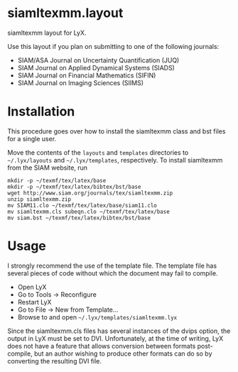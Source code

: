 siamltexmm.layout
=================

siamltexmm layout for LyX.

Use this layout if you plan on submitting to one of the following journals:

* SIAM/ASA Journal on Uncertainty Quantification (JUQ)
* SIAM Journal on Applied Dynamical Systems (SIADS)
* SIAM Journal on Financial Mathematics (SIFIN)
* SIAM Journal on Imaging Sciences (SIIMS)

Installation
============

This procedure goes over how to install the siamltexmm class and bst files for a single user.

Move the contents of the `layouts` and `templates` directories to `~/.lyx/layouts` and `~/.lyx/templates`, respectively. To install siamltexmm from the SIAM website, run

	mkdir -p ~/texmf/tex/latex/base
	mkdir -p ~/texmf/tex/latex/bibtex/bst/base
	wget http://www.siam.org/journals/tex/siamltexmm.zip
	unzip siamltexmm.zip
	mv SIAM11.clo ~/texmf/tex/latex/base/siam11.clo
	mv siamltexmm.cls subeqn.clo ~/texmf/tex/latex/base
	mv siam.bst ~/texmf/tex/latex/bibtex/bst/base

Usage
=====

I strongly recommend the use of the template file. The template file has several pieces of code without which the document may fail to compile.

* Open LyX
* Go to Tools -> Reconfigure
* Restart LyX
* Go to File -> New from Template...
* Browse to and open `~/.lyx/templates/siamltexmm.lyx`

Since the siamltexmm.cls files has several instances of the dvips option, the output in LyX must be set to DVI. Unfortunately, at the time of writing, LyX does not have a feature that allows conversion between formats post-compile, but an author wishing to produce other formats can do so by converting the resulting DVI file.


